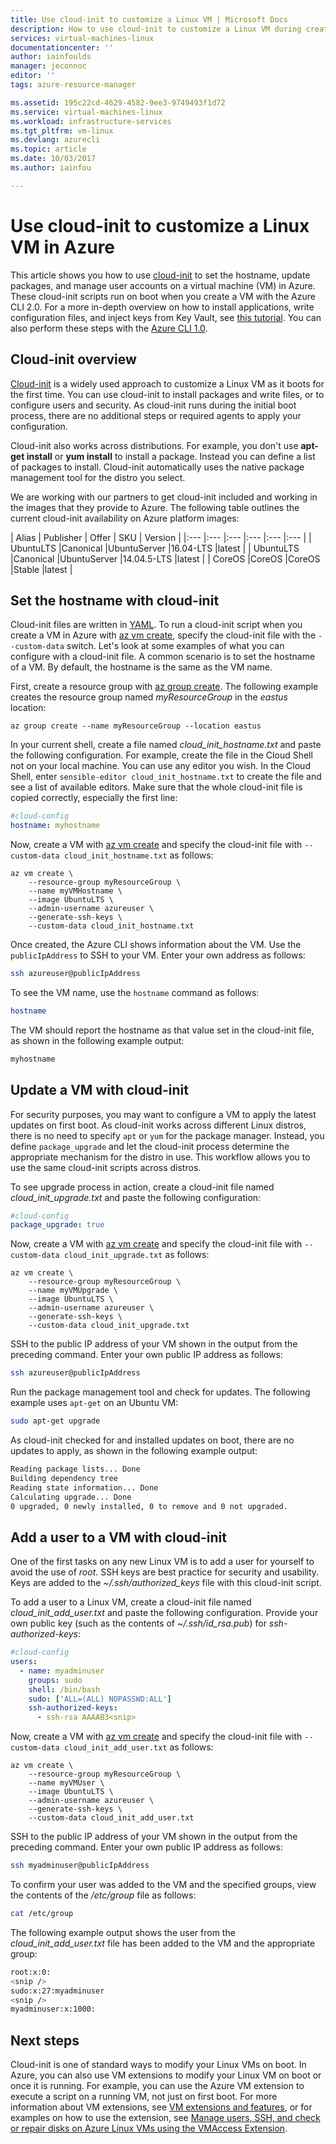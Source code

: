 ```yaml
---
title: Use cloud-init to customize a Linux VM | Microsoft Docs
description: How to use cloud-init to customize a Linux VM during creation with the Azure CLI 2.0
services: virtual-machines-linux
documentationcenter: ''
author: iainfoulds
manager: jeconnoc
editor: ''
tags: azure-resource-manager

ms.assetid: 195c22cd-4629-4582-9ee3-9749493f1d72
ms.service: virtual-machines-linux
ms.workload: infrastructure-services
ms.tgt_pltfrm: vm-linux
ms.devlang: azurecli
ms.topic: article
ms.date: 10/03/2017
ms.author: iainfou

---
```

# Use cloud-init to customize a Linux VM in Azure
This article shows you how to use [cloud-init](https://cloudinit.readthedocs.io) to set the hostname, update packages, and manage user accounts on a virtual machine (VM) in Azure. These cloud-init scripts run on boot when you create a VM with the Azure CLI 2.0. For a more in-depth overview on how to install applications, write configuration files, and inject keys from Key Vault, see [this tutorial](tutorial-automate-vm-deployment.md). You can also perform these steps with the [Azure CLI 1.0](using-cloud-init-nodejs.md).


## Cloud-init overview
[Cloud-init](https://cloudinit.readthedocs.io) is a widely used approach to customize a Linux VM as it boots for the first time. You can use cloud-init to install packages and write files, or to configure users and security. As cloud-init runs during the initial boot process, there are no additional steps or required agents to apply your configuration.

Cloud-init also works across distributions. For example, you don't use **apt-get install** or **yum install** to install a package. Instead you can define a list of packages to install. Cloud-init automatically uses the native package management tool for the distro you select.

We are working with our partners to get cloud-init included and working in the images that they provide to Azure. The following table outlines the current cloud-init availability on Azure platform images:

| Alias | Publisher | Offer | SKU | Version |
|:--- |:--- |:--- |:--- |:--- |:--- |
| UbuntuLTS |Canonical |UbuntuServer |16.04-LTS |latest |
| UbuntuLTS |Canonical |UbuntuServer |14.04.5-LTS |latest |
| CoreOS |CoreOS |CoreOS |Stable |latest |


## Set the hostname with cloud-init
Cloud-init files are written in [YAML](http://www.yaml.org). To run a cloud-init script when you create a VM in Azure with [az vm create](/cli/azure/vm#create), specify the cloud-init file with the `--custom-data` switch. Let's look at some examples of what you can configure with a cloud-init file. A common scenario is to set the hostname of a VM. By default, the hostname is the same as the VM name. 

First, create a resource group with [az group create](/cli/azure/group#create). The following example creates the resource group named *myResourceGroup* in the *eastus* location:

```azurecli
az group create --name myResourceGroup --location eastus
```

In your current shell, create a file named *cloud_init_hostname.txt* and paste the following configuration. For example, create the file in the Cloud Shell not on your local machine. You can use any editor you wish. In the Cloud Shell, enter `sensible-editor cloud_init_hostname.txt` to create the file and see a list of available editors. Make sure that the whole cloud-init file is copied correctly, especially the first line:

```yaml
#cloud-config
hostname: myhostname
```

Now, create a VM with [az vm create](/cli/azure/vm#create) and specify the cloud-init file with `--custom-data cloud_init_hostname.txt` as follows:

```azurecli
az vm create \
    --resource-group myResourceGroup \
    --name myVMHostname \
    --image UbuntuLTS \
    --admin-username azureuser \
    --generate-ssh-keys \
    --custom-data cloud_init_hostname.txt
```

Once created, the Azure CLI shows information about the VM. Use the `publicIpAddress` to SSH to your VM. Enter your own address as follows:

```bash
ssh azureuser@publicIpAddress
```

To see the VM name, use the `hostname` command as follows:

```bash
hostname
```

The VM should report the hostname as that value set in the cloud-init file, as shown in the following example output:

```bash
myhostname
```

## Update a VM with cloud-init
For security purposes, you may want to configure a VM to apply the latest updates on first boot. As cloud-init works across different Linux distros, there is no need to specify `apt` or `yum` for the package manager. Instead, you define `package_upgrade` and let the cloud-init process determine the appropriate mechanism for the distro in use. This workflow allows you to use the same cloud-init scripts across distros.

To see upgrade process in action, create a cloud-init file named *cloud_init_upgrade.txt* and paste the following configuration:

```yaml
#cloud-config
package_upgrade: true
```

Now, create a VM with [az vm create](/cli/azure/vm#create) and specify the cloud-init file with `--custom-data cloud_init_upgrade.txt` as follows:

```azurecli
az vm create \
    --resource-group myResourceGroup \
    --name myVMUpgrade \
    --image UbuntuLTS \
    --admin-username azureuser \
    --generate-ssh-keys \
    --custom-data cloud_init_upgrade.txt
```

SSH to the public IP address of your VM shown in the output from the preceding command. Enter your own public IP address as follows:

```bash
ssh azureuser@publicIpAddress
```

Run the package management tool and check for updates. The following example uses `apt-get` on an Ubuntu VM:

```bash
sudo apt-get upgrade
```

As cloud-init checked for and installed updates on boot, there are no updates to apply, as shown in the following example output:

```bash
Reading package lists... Done
Building dependency tree
Reading state information... Done
Calculating upgrade... Done
0 upgraded, 0 newly installed, 0 to remove and 0 not upgraded.
```

## Add a user to a VM with cloud-init
One of the first tasks on any new Linux VM is to add a user for yourself to avoid the use of *root*. SSH keys are best practice for security and usability. Keys are added to the *~/.ssh/authorized_keys* file with this cloud-init script.

To add a user to a Linux VM, create a cloud-init file named *cloud_init_add_user.txt* and paste the following configuration. Provide your own public key (such as the contents of *~/.ssh/id_rsa.pub*) for *ssh-authorized-keys*:

```yaml
#cloud-config
users:
  - name: myadminuser
    groups: sudo
    shell: /bin/bash
    sudo: ['ALL=(ALL) NOPASSWD:ALL']
    ssh-authorized-keys:
      - ssh-rsa AAAAB3<snip>
```

Now, create a VM with [az vm create](/cli/azure/vm#create) and specify the cloud-init file with `--custom-data cloud_init_add_user.txt` as follows:

```azurecli
az vm create \
    --resource-group myResourceGroup \
    --name myVMUser \
    --image UbuntuLTS \
    --admin-username azureuser \
    --generate-ssh-keys \
    --custom-data cloud_init_add_user.txt
```

SSH to the public IP address of your VM shown in the output from the preceding command. Enter your own public IP address as follows:

```bash
ssh myadminuser@publicIpAddress
```

To confirm your user was added to the VM and the specified groups, view the contents of the */etc/group* file as follows:

```bash
cat /etc/group
```

The following example output shows the user from the *cloud_init_add_user.txt* file has been added to the VM and the appropriate group:

```bash
root:x:0:
<snip />
sudo:x:27:myadminuser
<snip />
myadminuser:x:1000:
```

## Next steps
Cloud-init is one of standard ways to modify your Linux VMs on boot. In Azure, you can also use VM extensions to modify your Linux VM on boot or once it is running. For example, you can use the Azure VM extension to execute a script on a running VM, not just on first boot. For more information about VM extensions, see [VM extensions and features](extensions-features.md), or for examples on how to use the extension, see [Manage users, SSH, and check or repair disks on Azure Linux VMs using the VMAccess Extension](using-vmaccess-extension.md).